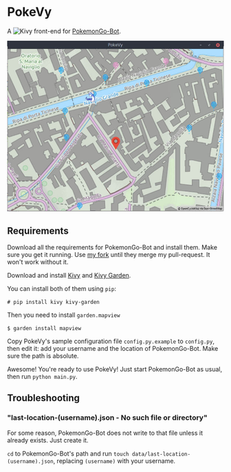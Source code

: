 # PokeVy

A ![Kivy](http://kivy.org) front-end for [PokemonGo-Bot](https://github.com/PokemonGoF/PokemonGo-Bot).

![PokeVy Screenshot](screenshot.jpg)

## Requirements

Download all the requirements for PokemonGo-Bot and install them. Make sure you get it running. Use [my fork](https://github.com/Davideddu/PokemonGo-Bot) until they merge my pull-request. It won't work without it.

Download and install [Kivy](http://kivy.org) and [Kivy Garden](https://kivy.org/docs/api-kivy.garden.html).

You can install both of them using `pip`:

```
# pip install kivy kivy-garden
```

Then you need to install `garden.mapview`

```
$ garden install mapview
```

Copy PokeVy's sample configuration file `config.py.example` to `config.py`, then edit it: add your username and the location of PokemonGo-Bot. Make sure the path is absolute.

Awesome! You're ready to use PokeVy! Just start PokemonGo-Bot as usual, then run `python main.py`.

## Troubleshooting

### "last-location-(username).json - No such file or directory"

For some reason, PokemonGo-Bot does not write to that file unless it already exists. Just create it.

`cd` to PokemonGo-Bot's path and run `touch data/last-location-(username).json`, replacing `(username)` with your username.